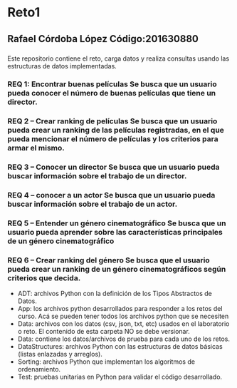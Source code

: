 # Reto1
## Rafael Córdoba López Código:201630880 
###
Este repositorio contiene el reto, carga datos y realiza consultas usando las estructuras de datos implementadas. 

### REQ 1: Encontrar buenas películas	Se busca que un usuario pueda conocer el número de buenas películas que tiene un director.
### REQ 2 – Crear ranking de películas	Se busca que un usuario pueda crear un ranking de las películas registradas, en el que pueda mencionar el número de películas y los criterios para armar el mismo.
### REQ 3 – Conocer un director	Se busca que un usuario pueda buscar información sobre el trabajo de un director.
### REQ 4 – conocer a un actor	Se busca que un usuario pueda buscar información sobre el trabajo de un actor.
### REQ 5 – Entender un género cinematográfico	Se busca que un usuario pueda aprender sobre las características principales de un género cinematográfico
### REQ 6 – Crear ranking del género	Se busca que el usuario pueda crear un ranking de un género cinematográficos según criterios que decida.

*	ADT: archivos Python con la definición de los Tipos Abstractos de Datos.
*	App: los archivos python desarrollados para responder a los retos del curso. Acá se pueden tener todos los archivos python que se necesiten
*	Data: archivos con los datos (csv, json, txt, etc) usados en el laboratorio o reto. El contenido de esta carpeta NO se debe versionar.
*	Data: contiene los datos/archivos de prueba para cada uno de los retos.
*	DataStructures: archivos Python con las estructuras de datos básicas (listas enlazadas y arreglos).
*	Sorting: archivos Python que implementan los algoritmos de ordenamiento.
*	Test: pruebas unitarias en Python para validar el código desarrollado.
